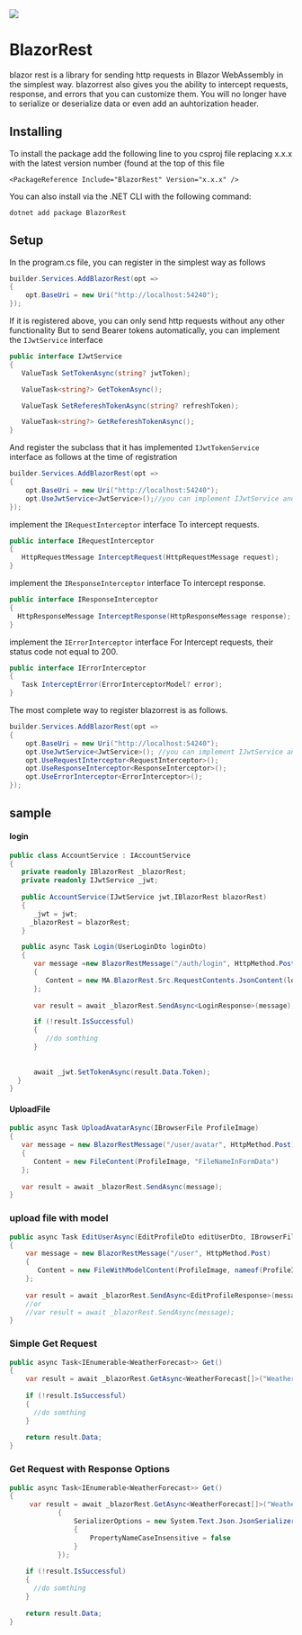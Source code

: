 <a href="https://www.nuget.org/packages/BlazorRest" rel="nofollow">
 <img src="https://i.ibb.co/W05NWLP/v143.png">
 </a>

# BlazorRest
blazor rest is a library for sending http requests in Blazor WebAssembly in the simplest way. blazorrest also gives you the ability to intercept requests, response, and errors that you can customize them.
You will no longer have to serialize or deserialize data 
or even add an auhtorization header.

## Installing
To install the package add the following line to you csproj file replacing x.x.x with the latest version number (found at the top of this file

```
<PackageReference Include="BlazorRest" Version="x.x.x" />
```
You can also install via the .NET CLI with the following command:

```
dotnet add package BlazorRest
```

## Setup
In the program.cs file, you can register in the simplest way as follows
```cs
builder.Services.AddBlazorRest(opt =>
{
    opt.BaseUri = new Uri("http://localhost:54240");
});
```
If it is registered above, you can only send http requests without any other functionality
But to send Bearer tokens automatically, you can implement the ‍‍‍‍``IJwtService`` interface
```cs
public interface IJwtService
{
   ValueTask SetTokenAsync(string? jwtToken);

   ValueTask<string?> GetTokenAsync();

   ValueTask SetRefereshTokenAsync(string? refreshToken);

   ValueTask<string?> GetRefereshTokenAsync();
}
```
And register the subclass that it has implemented ``IJwtTokenService`` interface as follows at the time of registration

```cs
builder.Services.AddBlazorRest(opt =>
{
    opt.BaseUri = new Uri("http://localhost:54240");
    opt.UseJwtService<JwtService>();//you can implement IJwtService and use like this
});
```

implement the ‍‍‍‍‍‍``IRequestInterceptor`` interface To intercept requests.

```cs
public interface IRequestInterceptor
{       
   HttpRequestMessage InterceptRequest(HttpRequestMessage request);
}
```

 implement the ‍‍‍‍‍‍``IResponseInterceptor`` interface To intercept response.
  
 ```cs
 public interface IResponseInterceptor
 {        
   HttpResponseMessage InterceptResponse(HttpResponseMessage response);
 }
 ```
 
 
implement the ‍‍‍‍‍‍``IErrorInterceptor`` interface For Intercept requests, their status code not equal to 200.
 
 
```cs
public interface IErrorInterceptor
{ 
   Task InterceptError(ErrorInterceptorModel? error);
}
```
 
 The most complete way to register blazorrest is as follows.
 
```cs
builder.Services.AddBlazorRest(opt =>
{
    opt.BaseUri = new Uri("http://localhost:54240");
    opt.UseJwtService<JwtService>(); //you can implement IJwtService and use like this
    opt.UseRequestInterceptor<RequestInterceptor>();
    opt.UseResponseInterceptor<ResponseInterceptor>();
    opt.UseErrorInterceptor<ErrorInterceptor>();   
});
```

## sample

#### login
```cs 
public class AccountService : IAccountService
{
   private readonly IBlazorRest _blazorRest;
   private readonly IJwtService _jwt;
     
   public AccountService(IJwtService jwt,IBlazorRest blazorRest)
   {
      _jwt = jwt;      
     _blazorRest = blazorRest;
   }

   public async Task Login(UserLoginDto loginDto)
   {
      var message =new BlazorRestMessage("/auth/login", HttpMethod.Post)
      {     
         Content = new MA.BlazorRest.Src.RequestContents.JsonContent(loginDto)   
      };
         
      var result = await _blazorRest.SendAsync<LoginResponse>(message);

      if (!result.IsSuccessful)
      {
         //do somthing
      }    
           
       
      await _jwt.SetTokenAsync(result.Data.Token);           
  }
}
```

#### UploadFile
```cs
public async Task UploadAvatarAsync(IBrowserFile ProfileImage)
{
   var message = new BlazorRestMessage("/user/avatar", HttpMethod.Post)
   { 
      Content = new FileContent(ProfileImage, "FileNameInFormData")
   };
    
   var result = await _blazorRest.SendAsync(message);
}
```
### upload file with model

```cs
public async Task EditUserAsync(EditProfileDto editUserDto, IBrowserFile ProfileImage)
{
    var message = new BlazorRestMessage("/user", HttpMethod.Post)
    {
       Content = new FileWithModelContent(ProfileImage, nameof(ProfileImage), editUserDto)    
    };
    
    var result = await _blazorRest.SendAsync<EditProfileResponse>(message);
    //or
    //var result = await _blazorRest.SendAsync(message);
}
```


### Simple Get Request 

```cs
public async Task<IEnumerable<WeatherForecast>> Get()
{
    var result = await _blazorRest.GetAsync<WeatherForecast[]>("WeatherForecast");
    
    if (!result.IsSuccessful)
    {
      //do somthing
    }    
      
    return result.Data;    
}
```

###  Get Request with Response Options

```cs
public async Task<IEnumerable<WeatherForecast>> Get()
{
     var result = await _blazorRest.GetAsync<WeatherForecast[]>("WeatherForecast", new ResponseOptions
            {
                SerializerOptions = new System.Text.Json.JsonSerializerOptions
                {
                    PropertyNameCaseInsensitive = false
                }
            });
    
    if (!result.IsSuccessful)
    {
      //do somthing
    }    
      
    return result.Data;    
}
```


 

